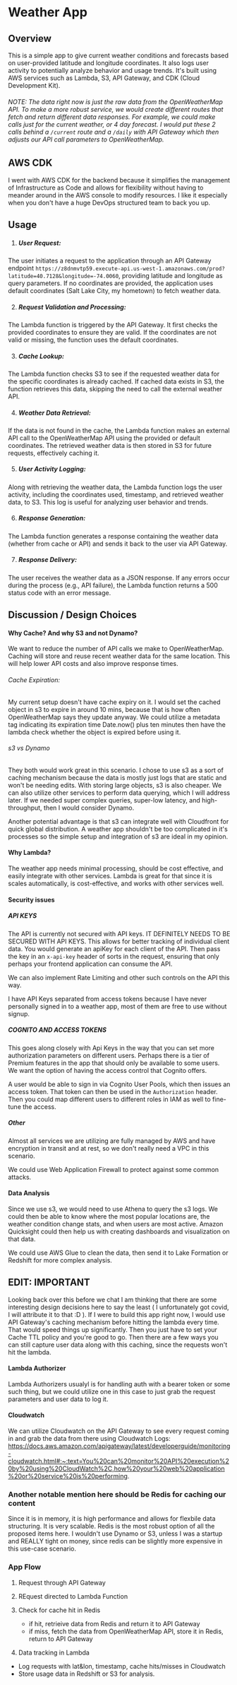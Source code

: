 # Weather App
## Overview
This is a simple app to give current weather conditions and forecasts based on user-provided latitude and longitude coordinates. It also logs user activity to potentially analyze behavior and usage trends. It's built using AWS services such as Lambda, S3, API Gateway, and CDK (Cloud Development Kit).

###### NOTE: The data right now is just the raw data from the OpenWeatherMap API. To make a more robust service, we would create different routes that fetch and return different data responses.  For example, we could make calls just for the current weather, or 4 day forecast. I would put these 2 calls behind a `/current` route and a `/daily` with API Gateway which then adjusts our API call parameters to OpenWeatherMap.

## AWS CDK
I went with AWS CDK for the backend because it simplifies the management of Infrastructure as Code and allows for flexibility without having to meander around in the AWS console to modify resources. I like it especially when you don't have a huge DevOps structured team to back you up.

## Usage
1. ##### User Request:
The user initiates a request to the application through an API Gateway endpoint `https://z8dnmvtp59.execute-api.us-west-1.amazonaws.com/prod?latitude=40.7128&longitude=-74.0060`, providing latitude and longitude as query parameters. If no coordinates are provided, the application uses default coordinates (Salt Lake City, my hometown) to fetch weather data.

2. ##### Request Validation and Processing:
The Lambda function is triggered by the API Gateway. It first checks the provided coordinates to ensure they are valid. If the coordinates are not valid or missing, the function uses the default coordinates.

3. ##### Cache Lookup:
The Lambda function checks S3 to see if the requested weather data for the specific coordinates is already cached.
If cached data exists in S3, the function retrieves this data, skipping the need to call the external weather API.

4. ##### Weather Data Retrieval:

If the data is not found in the cache, the Lambda function makes an external API call to the OpenWeatherMap API using the provided or default coordinates.
The retrieved weather data is then stored in S3 for future requests, effectively caching it.

5. ##### User Activity Logging:

Along with retrieving the weather data, the Lambda function logs the user activity, including the coordinates used, timestamp, and retrieved weather data, to S3. This log is useful for analyzing user behavior and trends.

6. ##### Response Generation:

The Lambda function generates a response containing the weather data (whether from cache or API) and sends it back to the user via API Gateway.

7. ##### Response Delivery:

The user receives the weather data as a JSON response. If any errors occur during the process (e.g., API failure), the Lambda function returns a 500 status code with an error message.


## Discussion / Design Choices

#### Why Cache? And why S3 and not Dynamo?

We want to reduce the number of API calls we make to OpenWeatherMap. Caching will store and reuse recent weather data for the same location. This will help lower API costs and also improve response times. 

###### Cache Expiration: 
My current setup doesn't have cache expiry on it. I would set the cached object in s3 to expire in around 10 mins, because that is how often OpenWeatherMap says they update anyway. We could utilize a metadata tag indicating its expiration time Date.now() plus ten minutes then have the lambda check whether the object is expired before using it.

###### s3 vs Dynamo
They both would work great in this scenario. I chose to use s3 as a sort of caching mechanism because the data is mostly just logs that are static and won't be needing edits.  With storing large objects, s3 is also cheaper. We can also utilize other services to perform data querying, which I will address later. If we needed super complex queries, super-low latency, and high-throughput, then I would consider Dynamo.

Another potential advantage is that s3 can integrate well with Cloudfront for quick global distribution. A weather app shouldn't be too complicated in it's processes so the simple setup and integration of s3 are ideal in my opinion. 

#### Why Lambda?
The weather app needs minimal processing, should be cost effective, and easily integrate with other services. Lambda is great for that since it is scales automatically, is cost-effective, and works with other services well. 

#### Security issues
##### API KEYS
The API is currently not secured with API keys. IT DEFINITELY NEEDS TO BE SECURED WITH API KEYS. This allows for better tracking of individual client data. You would generate an apiKey for each client of the API. Then pass the key in an `x-api-key` header of sorts in the request, ensuring that only perhaps your frontend application can consume the API.

We can also implement Rate Limiting and other such controls on the API this way.

I have API Keys separated from access tokens because I have never personally signed in to a weather app, most of them are free to use without signup.

##### COGNITO AND ACCESS TOKENS
This goes along closely with Api Keys in the way that you can set more authorization parameters on different users. Perhaps there is a tier of Premium features in the app that should only be available to some users.  We want the option of having the access control that Cognito offers. 

A user would be able to sign in via Cognito User Pools, which then issues an access token. That token can then be used in the `Authorization` header. Then you could map different users to different roles in IAM as well to fine-tune the access. 

##### Other
Almost all services we are utilizing are fully managed by AWS and have encryption in transit and at rest, so we don't really need a VPC in this scenario. 

We could use Web Application Firewall to protect against some common attacks.

#### Data Analysis
Since we use s3, we would need to use Athena to query the s3 logs. We could then be able to know where the most popular locations are, the weather condition change stats, and when users are most active. Amazon Quicksight could then help us with creating dashboards and visualization on that data.

We could use AWS Glue to clean the data, then send it to Lake Formation or Redshift for more complex analysis. 



## EDIT: IMPORTANT
Looking back over this before we chat I am thinking that there are some interesting design decisions here to say the least ( I unfortunately got covid, I will attribute it to that :D ). If I were to build this app right now, I would use API Gateway's caching mechanism before hitting the lambda every time. That would speed things up significantly. Then you just have to set your Cache TTL policy and you're good to go. Then there are a few ways you can still capture user data along with this caching, since the requests won't hit the lambda. 

#### Lambda Authorizer
Lambda Authorizers usualyl is for handling auth with a bearer token or some such thing, but we could utilize one in this case to just grab the request parameters and user data to log it. 

#### Cloudwatch
We can utilize Cloudwatch on the API Gateway to see every request coming in and grab the data from there using Cloudwatch Logs: https://docs.aws.amazon.com/apigateway/latest/developerguide/monitoring-cloudwatch.html#:~:text=You%20can%20monitor%20API%20execution%20by%20using%20CloudWatch%2C,how%20your%20web%20application%20or%20service%20is%20performing.

### Another notable mention here should be Redis for caching our content
Since it is in memory, it is high performance and allows for flexbile data structuring.  It is very scalable. Redis is the most robust option of all the proposed items here. I wouldn't use Dynamo or S3, unless I was a startup and REALLY tight on money, since redis can be slightly more expensive in this use-case scenario.

### App Flow
1. Request through API Gateway
2. REquest directed to Lambda Function
3. Check for cache hit in Redis
    - if hit, retrieive data from Redis and return it to API Gateway
    - if miss, fetch the data from OpenWeatherMap API, store it in Redis, return to API Gateway
  
4. Data tracking in Lambda
 - Log requests with lat&lon, timestamp, cache hits/misses in Cloudwatch
 - Store usage data in Redshift or S3 for analysis.
